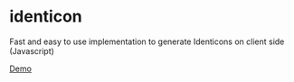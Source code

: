 # identicon
Fast and easy to use implementation to generate Identicons on client side (Javascript)

[Demo](http://rawgit.com/lpellegr/identicon/master/index.html)
